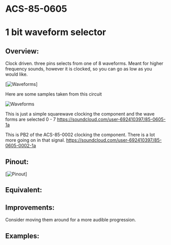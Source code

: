 # ACS-85-0605
1 bit waveform selector
==============

## Overview:
Clock driven.
three pins selects from one of 8 waveforms.
Meant for higher frequency sounds, however it is clocked, so you can go as low as you would like.

[![Waveforms](https://github.com/robstave/ArduinoComponentSketches/blob/master/ACS-85%20ATTiny85%20sketches/ACS-85-0605/images/waveforms.png)] 

Here are some samples taken from this circuit

![Waveforms](https://github.com/robstave/ArduinoComponentSketches/blob/master/ACS-85%20ATTiny85%20sketches/ACS-85-0605/images/ACS-85-0700-605.png)

This is just a simple squarewave clocking the component and the wave forms are selected 0 - 7
https://soundcloud.com/user-692410397/85-0605-1a

This is PB2 of the ACS-85-0002 clocking the component.  There is a lot more going on in that signal.
https://soundcloud.com/user-692410397/85-0605-0002-1a



## Pinout:
[![Pinout](https://github.com/robstave/ArduinoComponentSketches/blob/master/ACS-85%20ATTiny85%20sketches/ACS-85-0605/images/ACS-85-0605.png)] 

## Equivalent:
 
## Improvements:
Consider moving them around for a more audible progression. 

## Examples:

 

